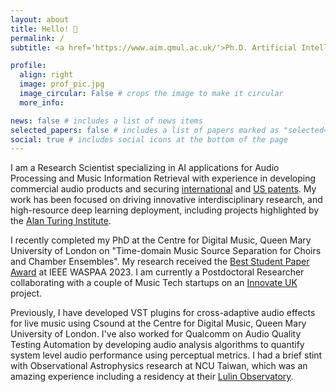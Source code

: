 ```yaml
---
layout: about
title: Hello! 👋
permalink: /
subtitle: <a href='https://www.aim.qmul.ac.uk/'>Ph.D. Artificial Intelligence and Music</a>

profile:
  align: right
  image: prof_pic.jpg
  image_circular: False # crops the image to make it circular
  more_info: 

news: false # includes a list of news items
selected_papers: false # includes a list of papers marked as "selected={true}"
social: true # includes social icons at the bottom of the page
---
```


I am a Research Scientist specializing in AI applications for Audio Processing and Music Information Retrieval with experience
in developing commercial audio products and securing <a href='https://worldwide.espacenet.com/patent/search/family/075690720/publication/WO2021216299A1?q=pn%3DWO2021216299A1'>international</a> and <a href='https://patents.google.com/patent/US11032662B2/en'>US patents</a>. My work has been focused on
driving innovative interdisciplinary research, and high-resource deep learning deployment, including projects highlighted by the <a href='https://www.flypig.co.uk/presentations/dlj-tl-is-jade-day-20241003.pdf'>Alan Turing Institute</a>.

I recently completed my PhD at the Centre for Digital Music, Queen Mary University of London on "Time-domain Music Source Separation for Choirs and Chamber Ensembles". My research received the <a href='https://waspaa.com/paper-awards/'>Best Student Paper Award</a> at IEEE WASPAA 2023. I am currently a Postdoctoral Researcher collaborating with a couple of Music Tech startups on an <a href='https://www.qmul.ac.uk/media/news/2024/se/ai-in-music-queen-mary-begins-new-research-partnerships-.html'>Innovate UK</a> project.

Previously, I have developed VST plugins for cross-adaptive audio effects for live music using Csound at the Centre for Digital Music, Queen Mary University of London. I've also worked for Qualcomm on Audio Quality Testing Automation by developing audio analysis algorithms to quantify system level audio performance using perceptual metrics. I had a brief stint with Observational Astrophysics research at NCU Taiwan, which was an amazing experience including a residency at their <a href='https://www.astro.ncu.edu.tw/observatory/index_e.php'> Lulin Observatory</a>. 
